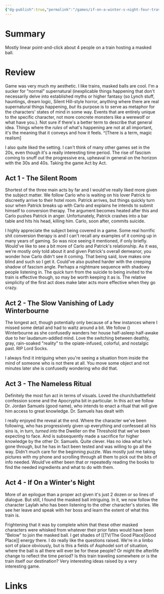```yaml
---
{"dg-publish":true,"permalink":"/games/if-on-a-winter-s-night-four-travelers-2021/","created":"2023-12-15","updated":"2024-06-04"}
---
```



# Summary

Mostly linear point-and-click about 4 people on a train hosting a masked ball.

# Review

Game was very much my aesthetic. I like trains, masked balls are cool. I'm a sucker for "normal" supernatural (inexplicable things happening that don't necessarily delve into established myths or higher fantasy (so Lynch stuff, hauntings, dream logic, Silent Hill-style horror, anything where there are real supernatural things happening, *but* its purpose is to serve as metaphor for the characters' states of mind in some way. Events that are entirely unique to the specific character, not more concrete monsters like a werewolf or what have you.). Not sure if there's a better term to describe that general idea. Things where the *rules* of what's happening are not at all important, it's the meaning that it conveys and how it feels. ^[There is a term, magic realism]

I also quite liked the setting. I can't think of many other games set in the 20s, even though it's a really interesting time period. The rise of fascism coming to snuff out the progressive era, upheaval in general on the horizon with the 30s and 40s. Taking the game Act by Act.

## Act 1 - The Silent Room

Shortest of the three main acts by far and I would've really liked more given the subject matter. We follow Carlo who is waiting on his lover Patrick to discreetly arrive to their hotel room. Patrick arrives, but things quickly turn sour when Patrick breaks up with Carlo and explains he intends to submit himself to conversion therapy. The argument becomes heated after this and Carlo pushes Patrick in anger. Unfortunately, Patrick crashes into a bar table and hits his head, killing him. Carlo, soon after, commits suicide.

I highly appreciate the subject being covered in a game. Some real horrific shit conversion therapy is and I can't recall any examples of it coming up in many years of gaming. So was nice seeing it mentioned, if only briefly. Would've like to see a bit more of Carlo and Patrick's relationship. As it was, we're mostly only told about it and given Patrick's overall demeanor, you wonder how Carlo didn't see it coming. That being said, love makes one blind and such so I get it. Could've also pushed harder with the creeping shadow of fascism angle. Perhaps a nightmare sequence with shadowy people listening in. The quick turn from the suicide to being invited to the train is effective though, so may be worth keeping it as is. The relative simplicity of the first act does make later acts more effective when they go crazy.

## Act 2 - The Slow Vanishing of Lady Winterbourne

The longest act, though potentially only because of a few instances where I missed some detail and had to waltz around a bit. We follow () Winterbourne as she confusedly wanders her house half-asleep half-awake due to her laudanum-addled mind. Love the switching between deathly, gray, rain-soaked "reality" to the opiate-infused, colorful, and nostalgic past. RIP Lord Socks.

I always find it intriguing when you're seeing a situation from inside the mind of someone who is not there at all. You move some object and not minutes later she is confusedly wondering who did that.

## Act 3 - The Nameless Ritual

Definitely the most fun act in terms of visuals. Loved the church/battlefield confession scene and the Apocrypha bit in particular. In this act we follow Dr. Jordan Samuels (good name), who intends to enact a ritual that will give him access to great knowledge. Dr. Samuels has dealt with

I really enjoyed the reveal at the end. Where the character we've been following, who has progressively given up everything and confessed all his sins is, in turn, *turned into* the Dweller on the Threshold that we've been expecting to face. And is subsequently made a sacrifice for higher knowledge by the other Dr. Samuels. Quite clever. Has no idea what he's gone through, but he has in fact been tested and was willing to go all the way. Didn't much care for the beginning puzzle. Was mostly just me taking pictures with my phone and scrolling through all them to pick out the bits of info needed. Would've either been that or repeatedly reading the books to find the needed ingredients and what to do with them.

## Act 4 - If On a Winter's Night

More of an epilogue than a proper act given it's just 2 dozen or so lines of dialogue. But still, I found the masked ball intriguing. In it, we now follow the character Laylah who has been listening to the other character's stories. We see her leave and speak with her boss and learn the extent of what this train is.

Frightening that it was by complete whim that these other masked characters were whisked from whatever their prior fates would have been "Below" to join the masked ball. I get shades of [[TV/The Good Place\|Good Place]] energy there. I do really like the questions raised. We're in a limbo sort of place obviously, but is this a fields of Asphodel sort of situation, where the ball is all there will ever be for these people? Or might the afterlife change to reflect the time period? Is this train traveling somewhere or is the train itself our destination? Very interesting ideas raised by a very interesting game.

# Links

